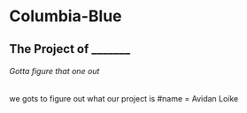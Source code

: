 # Columbia-Blue
## The Project of _______
###### Gotta figure that one out
we gots to figure out what our project is 
#name = Avidan Loike